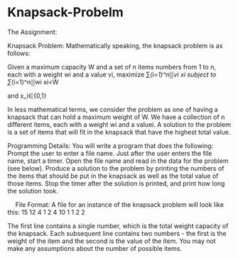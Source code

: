 # Knapsack-Probelm
The Assignment:

Knapsack Problem:
Mathematically speaking, the knapsack problem is as follows: 

Given a maximum capacity W and a set of n items numbers from 1 to n, each with a weight wi and a value vi, maximize
∑_(i=1)^n▒vi  xi
	subject to 
∑_(i=1)^n▒wi  xi<W

and x_i∈{0,1}

In less mathematical terms, we consider the problem as one of having a knapsack that can hold a maximum weight of W. We have a collection of n different items, each with a weight wi and a valuei. A solution to the problem is a set of items that will fit in the knapsack that have the highest total value.

Programming Details:
You will write a program that does the following:
	Prompt the user to enter a file name.
	Just after the user enters the file name, start a timer.
	Open the file name and read in the data for the problem (see below).
	Produce a solution to the problem by printing the numbers of the items that should be put in the knapsack as well as the total value of those items.
	Stop the timer after the solution is printed, and print how long the solution took.

 
File Format:
A file for an instance of the knapsack problem will look like this:
15
12 4
1 2
4 10
1 1
2 2

The first line contains a single number, which is the total weight capacity of the knapsack. Each subsequent line contains two numbers - the first is the weight of the item and the second is the value of the item. You may not make any assumptions about the number of possible items.

